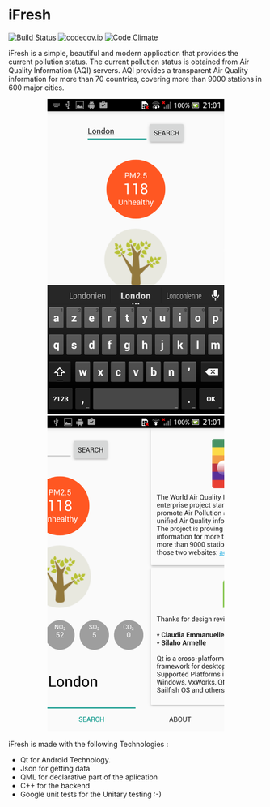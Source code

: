 # iFresh

[![Build Status](https://travis-ci.org/kounkou/iFresh.svg?branch=master)](https://travis-ci.org/kounkou/iFresh)
[![codecov.io](https://codecov.io/github/kounkou/iFresh/coverage.svg?branch=master)](https://codecov.io/github/kounkou/iFresh?branch=master)
[![Code Climate](https://codeclimate.com/github/kounkou/iFresh/badges/gpa.svg)](https://codeclimate.com/github/kounkou/iFresh)

iFresh is a simple, beautiful and modern application that provides the current pollution status.
The current pollution status is obtained from Air Quality Information (AQI) servers.
AQI provides a transparent Air Quality information for more than 70 countries, covering more than 9000 stations in 600 major cities.

<p align="center">
  <img src="screenschots/Screenshot_2017-01-27-21-01-02.png" width="350"/>
  <img src="screenschots/Screenshot_2017-01-27-21-01-26.png" width="350"/>
</p>

iFresh is made with the following Technologies :

- Qt for Android Technology.
- Json for getting data
- QML for declarative part of the aplication
- C++ for the backend
- Google unit tests for the Unitary testing :-)
